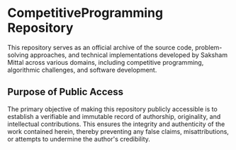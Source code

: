 # CompetitiveProgramming Repository
This repository serves as an official archive of the source code, problem-solving approaches, and technical implementations developed by Saksham Mittal across various domains, including competitive programming, algorithmic challenges, and software development.

## Purpose of Public Access
The primary objective of making this repository publicly accessible is to establish a verifiable and immutable record of authorship, originality, and intellectual contributions. This ensures the integrity and authenticity of the work contained herein, thereby preventing any false claims, misattributions, or attempts to undermine the author's credibility.
